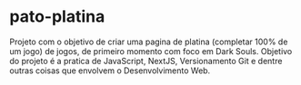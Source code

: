 # pato-platina
Projeto com o objetivo de criar uma pagina de platina (completar 100% de um jogo) de jogos, de primeiro momento com foco em Dark Souls. Objetivo do projeto é a pratica de JavaScript, NextJS, Versionamento Git e dentre outras coisas que envolvem o Desenvolvimento Web.
